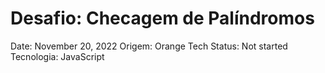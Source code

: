 # Desafio: Checagem de Palíndromos

Date: November 20, 2022
Origem: Orange Tech
Status: Not started
Tecnologia: JavaScript